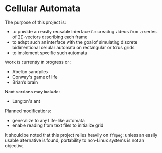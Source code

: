 # Cellular Automata

The purpose of this project is:
- to provide an easily reusable interface for creating videos from a series of 2D-vectors describing each frame
- to adapt such an interface with the goal of simulating discrete bidimentional cellular automata on rectangular or torus grids
- to implement specific such automata

Work is currently in progress on:
- Abelian sandpiles
- Conway's game of life
- Brian's brain

Next versions may include:
- Langton's ant


Planned modifications:
- generalize to any Life-like automata
- enable reading from text files to initialize grid


It should be noted that this project relies heavily on `ffmpeg`: unless an easily usable alternative is found, portability to non-Linux systems is not an objective.
